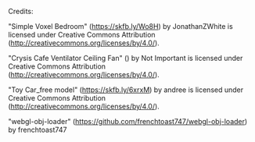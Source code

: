 Credits:

"Simple Voxel Bedroom" (https://skfb.ly/Wo8H) by JonathanZWhite is licensed under Creative Commons Attribution (http://creativecommons.org/licenses/by/4.0/).

"Crysis Cafe Ventilator Ceiling Fan" () by Not Important is licensed under Creative Commons Attribution (http://creativecommons.org/licenses/by/4.0/).

"Toy Car_free model" (https://skfb.ly/6xrxM) by andree is licensed under Creative Commons Attribution (http://creativecommons.org/licenses/by/4.0/).

"webgl-obj-loader" (https://github.com/frenchtoast747/webgl-obj-loader) by frenchtoast747
